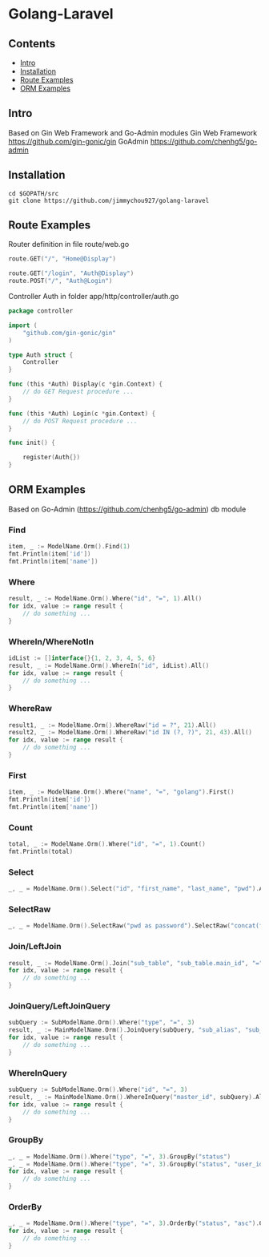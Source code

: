 # Golang-Laravel

## Contents

- [Intro](#intro)
- [Installation](#installation)
- [Route Examples](#route-examples)
- [ORM Examples](#orm-examples)

## Intro
Based on Gin Web Framework and Go-Admin modules
Gin Web Framework https://github.com/gin-gonic/gin
GoAdmin https://github.com/chenhg5/go-admin

## Installation
```
cd $GOPATH/src
git clone https://github.com/jimmychou927/golang-laravel
```

## Route Examples
Router definition in file route/web.go
```go
route.GET("/", "Home@Display")

route.GET("/login", "Auth@Display")
route.POST("/", "Auth@Login")
```
Controller Auth in folder app/http/controller/auth.go
```go
package controller

import (
	"github.com/gin-gonic/gin"
)

type Auth struct {
	Controller
}

func (this *Auth) Display(c *gin.Context) {
    // do GET Request procedure ...
}

func (this *Auth) Login(c *gin.Context) {
    // do POST Request procedure ...
}

func init() {

	register(Auth{})
}
```

## ORM Examples
Based on Go-Admin (https://github.com/chenhg5/go-admin) db module
### Find
```go
item, _ := ModelName.Orm().Find(1)
fmt.Println(item['id'])
fmt.Println(item['name'])
```

### Where
```go
result, _ := ModelName.Orm().Where("id", "=", 1).All()
for idx, value := range result {
    // do something ...
}
```

### WhereIn/WhereNotIn
```go
idList := []interface{}{1, 2, 3, 4, 5, 6}
result, _ := ModelName.Orm().WhereIn("id", idList).All()
for idx, value := range result {
    // do something ...
}
```

### WhereRaw
```go
result1, _ := ModelName.Orm().WhereRaw("id = ?", 21).All()
result2, _ := ModelName.Orm().WhereRaw("id IN (?, ?)", 21, 43).All()
for idx, value := range result {
    // do something ...
}
```

### First
```go
item, _ := ModelName.Orm().Where("name", "=", "golang").First()
fmt.Println(item['id'])
fmt.Println(item['name'])
```

### Count
```go
total, _ := ModelName.Orm().Where("id", "=", 1).Count()
fmt.Println(total)
```

### Select
```go
_, _ = ModelName.Orm().Select("id", "first_name", "last_name", "pwd").All()
```

### SelectRaw
```go
_, _ = ModelName.Orm().SelectRaw("pwd as password").SelectRaw("concat(first_name, ' ', last_name) as name").All()
```

### Join/LeftJoin
```go
result, _ := ModelName.Orm().Join("sub_table", "sub_table.main_id", "=", "main_table.id").All()
for idx, value := range result {
    // do something ...
}
```

### JoinQuery/LeftJoinQuery
```go
subQuery := SubModelName.Orm().Where("type", "=", 3)
result, _ := MainModelName.Orm().JoinQuery(subQuery, "sub_alias", "sub_alias.main_id", "=", "main_model.id")
for idx, value := range result {
    // do something ...
}
```

### WhereInQuery
```go
subQuery := SubModelName.Orm().Where("id", "=", 3)
result, _ := MainModelName.Orm().WhereInQuery("master_id", subQuery).All()
for idx, value := range result {
    // do something ...
}
```

### GroupBy
```go
_, _ = ModelName.Orm().Where("type", "=", 3).GroupBy("status")
_, _ = ModelName.Orm().Where("type", "=", 3).GroupBy("status", "user_id", "date")
for idx, value := range result {
    // do something ...
}
```

### OrderBy
```go
_, _ = ModelName.Orm().Where("type", "=", 3).OrderBy("status", "asc").OrderBy("user_id", "desc").OrderBy("date", "desc")
for idx, value := range result {
    // do something ...
}
```

